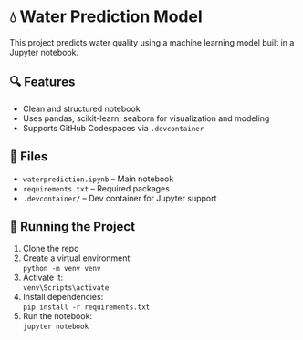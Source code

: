 
# 💧 Water Prediction Model

This project predicts water quality using a machine learning model built in a Jupyter notebook.

## 🔍 Features
- Clean and structured notebook
- Uses pandas, scikit-learn, seaborn for visualization and modeling
- Supports GitHub Codespaces via `.devcontainer`

## 📁 Files
- `waterprediction.ipynb` – Main notebook
- `requirements.txt` – Required packages
- `.devcontainer/` – Dev container for Jupyter support

## 🚀 Running the Project


1. Clone the repo  
2. Create a virtual environment:  
   `python -m venv venv`  
3. Activate it:  
   `venv\Scripts\activate`  
4. Install dependencies:  
   `pip install -r requirements.txt`  
5. Run the notebook:  
   `jupyter notebook`

